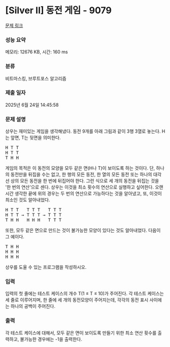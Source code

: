# [Silver II] 동전 게임 - 9079 

[문제 링크](https://www.acmicpc.net/problem/9079) 

### 성능 요약

메모리: 12676 KB, 시간: 160 ms

### 분류

비트마스킹, 브루트포스 알고리즘

### 제출 일자

2025년 6월 24일 14:45:58

### 문제 설명

<p>상우는 재미있는 게임을 생각해냈다. 동전 9개를 아래 그림과 같이 3행 3열로 놓는다. H는 앞면, T는 뒷면을 의미한다.</p>

<pre>H T T
H T T
T H H</pre>

<p>게임의 목적은 이 동전의 모양을 모두 같은 면(H나 T)이 보이도록 하는 것이다. 단, 하나의 동전만을 뒤집을 수는 없고, 한 행의 모든 동전, 한 열의 모든 동전 또는 하나의 대각선 상의 모든 동전을 한 번에 뒤집어야 한다. 그런 식으로 세 개의 동전을 뒤집는 것을 '한 번의 연산'으로 센다. 상우는 이것을 최소 횟수의 연산으로 실행하고 싶어한다. 오랜 시간 생각한 끝에 위의 경우는 두 번의 연산으로 가능하다는 것을 알아냈고, 또, 이것이 최소인 것도 알아내었다.</p>

<pre>H T T   T T T   T T T
H T T → T T T → T T T
T H H   H H H   T T T</pre>

<p>또한, 모두 같은 면으로 만드는 것이 불가능한 모양이 있다는 것도 알아내었다. 다음이 그 예이다.</p>

<pre>T H H
H H H
H H H</pre>

<p>상우를 도울 수 있는 프로그램을 작성하시오.</p>

### 입력 

 <p>입력의 첫 줄에는 테스트 케이스의 개수 T(1 ≤ T ≤ 10)가 주어진다. 각 테스트 케이스는 세 줄로 이루어지며, 한 줄에 세 개의 동전모양이 주어지는데, 각각의 동전 표시 사이에는 하나의 공백이 주어진다.</p>

### 출력 

 <p>각 테스트 케이스에 대해서, 모두 같은 면이 보이도록 만들기 위한 최소 연산 횟수를 출력하고, 불가능한 경우에는 -1을 출력한다.</p>

